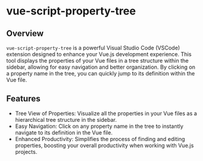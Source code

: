 # vue-script-property-tree

## Overview
`vue-script-property-tree` is a powerful Visual Studio Code (VSCode) extension designed to enhance your Vue.js development experience. This tool displays the properties of your Vue files in a tree structure within the sidebar, allowing for easy navigation and better organization. By clicking on a property name in the tree, you can quickly jump to its definition within the Vue file.

## Features
- Tree View of Properties: Visualize all the properties in your Vue files as a hierarchical tree structure in the sidebar.
- Easy Navigation: Click on any property name in the tree to instantly navigate to its definition in the Vue file.
- Enhanced Productivity: Simplifies the process of finding and editing properties, boosting your overall productivity when working with Vue.js projects.

